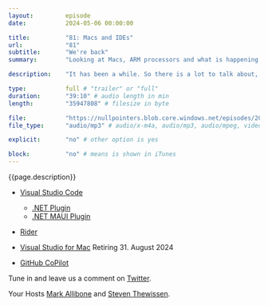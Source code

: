 ```yaml
---
layout:         episode
date: 			2024-05-06 00:00:00

title: 			"81: Macs and IDEs"
url:        	"81"
subtitle: 		"We're back"
summary: 		"Looking at Macs, ARM processors and what is happening to IDEs on Mac"

description: 	"It has been a while. So there is a lot to talk about, in this episode we dive into new and old development machines. What is the state on the Mac as a .NET developer when it comes to IDEs and what will Steven be using once Visual Studio for Mac will be out of service."

type:			full # "trailer" or "full"
duration: 		"39:10" # audio length in min
length: 		"35947808" # filesize in byte

file: 			"https://nullpointers.blob.core.windows.net/episodes/20240306_Mobile_IDES_And_Macs.mp3"
file_type: 		"audio/mp3" # audio/x-m4a, audio/mp3, audio/mpeg, video/quicktime, video/mp4, video/x-m4v, application/pdf, and document/x-epub

explicit: 		"no" # other option is yes

block: 			"no" # means is shown in iTunes
---
```


{{page.description}}

* [Visual Studio Code](https://code.visualstudio.com)
  * [.NET Plugin](https://code.visualstudio.com/docs/languages/dotnet)
  * [.NET MAUI Plugin](https://marketplace.visualstudio.com/items?itemName=ms-dotnettools.dotnet-maui)

* [Rider](https://www.jetbrains.com/rider/)
* [Visual Studio for Mac](https://visualstudio.microsoft.com/vs/mac/) Retiring 31. August 2024
* [GitHub CoPilot](https://github.com/features/copilot)

Tune in and leave us a comment on [Twitter](https://twitter.com/nullpointersio).

Your Hosts [Mark Allibone](https://twitter.com/mallibone) and [Steven Thewissen](https://twitter.com/devnl).
